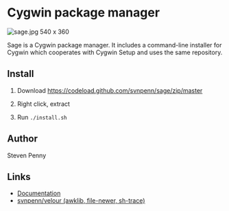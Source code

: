 Cygwin package manager
=========================
![sage.jpg 540 x 360][1]

Sage is a Cygwin package manager. It includes a command-line installer for
Cygwin which cooperates with Cygwin Setup and uses the same repository.

Install
-------
1. Download https://codeload.github.com/svnpenn/sage/zip/master

2. Right click, extract

3. Run `./install.sh`

Author
------------
Steven Penny

Links
--------------------
- [Documentation][2]
- [svnpenn/velour (awklib, file-newer, sh-trace)][3]

[protocol is needed for image to render]::
[1]:https://raw.githubusercontent.com/svnpenn/sage/master/docs/sage.jpg
[2]:https://github.com/svnpenn/sage/blob/master/docs/readme.md
[3]:https://github.com/svnpenn/velour
